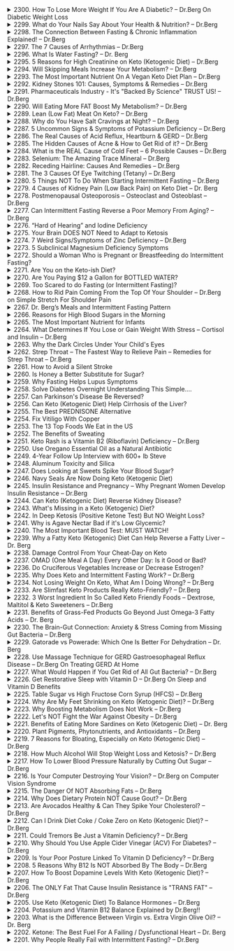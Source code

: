 <details>
<summary>2300. How To Lose More Weight If You Are A Diabetic? – Dr.Berg On Diabetic Weight Loss</summary>

[[Youtube]](https://www.youtube.com/watch?v=xVMqFuwxKyw)


</details>

<details>
<summary>2299. What do Your Nails Say About Your Health & Nutrition? – Dr.Berg</summary>

[[Youtube]](https://www.youtube.com/watch?v=RopzcyBbXDk)


</details>

<details>
<summary>2298. The Connection Between Fasting & Chronic Inflammation Explained! – Dr.Berg</summary>

[[Youtube]](https://www.youtube.com/watch?v=mWkV_lc71C4)


</details>

<details>
<summary>2297. The 7 Causes of Arrhythmias – Dr.Berg</summary>

[[Youtube]](https://www.youtube.com/watch?v=QcEBNUVHRec)


</details>

<details>
<summary>2296. What Is Water Fasting? – Dr. Berg</summary>

[[Youtube]](https://www.youtube.com/watch?v=suxKTJYy9Gc)


</details>

<details>
<summary>2295. 5 Reasons for High Creatinine on Keto (Ketogenic Diet) – Dr.Berg</summary>

[[Youtube]](https://www.youtube.com/watch?v=tw1lO0MXPzg)


</details>

<details>
<summary>2294. Will Skipping Meals Increase Your Metabolism? – Dr.Berg</summary>

[[Youtube]](https://www.youtube.com/watch?v=AiPi3_ibTqQ)


</details>

<details>
<summary>2293. The Most Important Nutrient On A Vegan Keto Diet Plan – Dr.Berg</summary>

[[Youtube]](https://www.youtube.com/watch?v=86VNVf9pklU)


</details>

<details>
<summary>2292. Kidney Stones 101: Causes, Symptoms & Remedies – Dr.Berg</summary>

[[Youtube]](https://www.youtube.com/watch?v=jJhbMUzCInM)


</details>

<details>
<summary>2291. Pharmaceuticals Industry - It's "Backed By Science" TRUST US! – Dr.Berg</summary>

[[Youtube]](https://www.youtube.com/watch?v=mupYHvBrCRI)


</details>

<details>
<summary>2290. Will Eating More FAT Boost My Metabolism? – Dr.Berg</summary>

[[Youtube]](https://www.youtube.com/watch?v=7Dy_o2ImfeU)


</details>

<details>
<summary>2289. Lean (Low Fat) Meat On Keto? – Dr.Berg</summary>

[[Youtube]](https://www.youtube.com/watch?v=OHsAoW3fs34)


</details>

<details>
<summary>2288. Why do You Have Salt Cravings at Night? – Dr.Berg</summary>

[[Youtube]](https://www.youtube.com/watch?v=qJiwXpLOaFI)


</details>

<details>
<summary>2287. 5 Uncommon Signs & Symptoms of Potassium Deficiency – Dr.Berg</summary>

[[Youtube]](https://www.youtube.com/watch?v=2ZRfTLoGNnw)


</details>

<details>
<summary>2286. The Real Causes of Acid Reflux, Heartburn & GERD – Dr.Berg</summary>

[[Youtube]](https://www.youtube.com/watch?v=HhUTAw6wcK8)


</details>

<details>
<summary>2285. The Hidden Causes of Acne & How to Get Rid of it? – Dr.Berg</summary>

[[Youtube]](https://www.youtube.com/watch?v=LFGN0YSk4Ow)


</details>

<details>
<summary>2284. What is the REAL Cause of Cold Feet – 6 Possible Causes – Dr.Berg</summary>

[[Youtube]](https://www.youtube.com/watch?v=PIgxshnJtHM)


</details>

<details>
<summary>2283. Selenium: The Amazing Trace Mineral – Dr.Berg</summary>

[[Youtube]](https://www.youtube.com/watch?v=53eqdCTMRVw)


</details>

<details>
<summary>2282. Receding Hairline: Causes And Remedies – Dr.Berg</summary>

[[Youtube]](https://www.youtube.com/watch?v=wLxnFvdPZ8M)


</details>

<details>
<summary>2281. The 3 Causes Of Eye Twitching (Tetany) – Dr.Berg</summary>

[[Youtube]](https://www.youtube.com/watch?v=_zfdf3voy2I)


</details>

<details>
<summary>2280. 5 Things NOT To Do When Starting Intermittent Fasting – Dr.Berg</summary>

[[Youtube]](https://www.youtube.com/watch?v=abJ3NIYw6x8)


</details>

<details>
<summary>2279. 4 Causes of Kidney Pain (Low Back Pain) on Keto Diet – Dr. Berg</summary>

[[Youtube]](https://www.youtube.com/watch?v=IiRg-U8mwuM)


</details>

<details>
<summary>2278. Postmenopausal Osteoporosis – Osteoclast and Osteoblast – Dr.Berg</summary>

[[Youtube]](https://www.youtube.com/watch?v=N5-rDpN9ux8)


</details>

<details>
<summary>2277. Can Intermittent Fasting Reverse a Poor Memory From Aging? – Dr.Berg</summary>

[[Youtube]](https://www.youtube.com/watch?v=GQ5fY3ULhdQ)


</details>

<details>
<summary>2276. “Hard of Hearing” and Iodine Deficiency</summary>

[[Youtube]](https://www.youtube.com/watch?v=8Q0ymrPE9-4)


</details>

<details>
<summary>2275. Your Brain DOES NOT Need to Adapt to Ketosis</summary>

[[Youtube]](https://www.youtube.com/watch?v=NX2HB7-tD_o)


</details>

<details>
<summary>2274. 7 Weird Signs/Symptoms of Zinc Deficiency – Dr.Berg</summary>

[[Youtube]](https://www.youtube.com/watch?v=qwfeJJrbaO0)


</details>

<details>
<summary>2273. 5 Subclinical Magnesium Deficiency Symptoms</summary>

[[Youtube]](https://www.youtube.com/watch?v=3caP3r95fZ4)


</details>

<details>
<summary>2272. Should a Woman Who is Pregnant or Breastfeeding do Intermittent Fasting?</summary>

[[Youtube]](https://www.youtube.com/watch?v=AatvLqKEH7U)


</details>

<details>
<summary>2271. Are You on the Keto-ish Diet?</summary>

[[Youtube]](https://www.youtube.com/watch?v=ydQuw8JtRo0)


</details>

<details>
<summary>2270. Are You Paying $12 a Gallon for BOTTLED WATER?</summary>

[[Youtube]](https://www.youtube.com/watch?v=3yKLWYBCi7E)


</details>

<details>
<summary>2269. Too Scared to do Fasting (or Intermittent Fasting)?</summary>

[[Youtube]](https://www.youtube.com/watch?v=85cT2ctYvHI)


</details>

<details>
<summary>2268. How to Rid Pain Coming From the Top Of Your Shoulder – Dr.Berg on Simple Stretch For Shoulder Pain</summary>

[[Youtube]](https://www.youtube.com/watch?v=DL74upsPqZs)


</details>

<details>
<summary>2267. Dr. Berg’s Meals and Intermittent Fasting Pattern</summary>

[[Youtube]](https://www.youtube.com/watch?v=EhZK_MUPxrc)


</details>

<details>
<summary>2266. Reasons for High Blood Sugars in the Morning</summary>

[[Youtube]](https://www.youtube.com/watch?v=12njrfrfMg4)


</details>

<details>
<summary>2265. The Most Important Nutrient for Infants</summary>

[[Youtube]](https://www.youtube.com/watch?v=eSQ4x06HsBw)


</details>

<details>
<summary>2264. What Determines If You Lose or Gain Weight With Stress – Cortisol and Insulin – Dr.Berg</summary>

[[Youtube]](https://www.youtube.com/watch?v=xmxWqW3SxFw)


</details>

<details>
<summary>2263. Why the Dark Circles Under Your Child's Eyes</summary>

[[Youtube]](https://www.youtube.com/watch?v=mu8mC792R10)


</details>

<details>
<summary>2262. Strep Throat – The Fastest Way to Relieve Pain – Remedies for Strep Throat – Dr.Berg</summary>

[[Youtube]](https://www.youtube.com/watch?v=ACHHOswD56s)


</details>

<details>
<summary>2261. How to Avoid a Silent Stroke</summary>

[[Youtube]](https://www.youtube.com/watch?v=wu2kyiEE0rc)


</details>

<details>
<summary>2260. Is Honey a Better Substitute for Sugar?</summary>

[[Youtube]](https://www.youtube.com/watch?v=Ih8b8mFZjo4)


</details>

<details>
<summary>2259. Why Fasting Helps Lupus Symptoms</summary>

[[Youtube]](https://www.youtube.com/watch?v=gVFKqrfeyuY)


</details>

<details>
<summary>2258. Solve Diabetes Overnight Understanding This Simple....</summary>

[[Youtube]](https://www.youtube.com/watch?v=zKNaT1Wnd6g)


</details>

<details>
<summary>2257. Can Parkinson's Disease Be Reversed?</summary>

[[Youtube]](https://www.youtube.com/watch?v=RpMEMX-c7VU)


</details>

<details>
<summary>2256. Can Keto (Ketogenic Diet) Help Cirrhosis of the Liver?</summary>

[[Youtube]](https://www.youtube.com/watch?v=gmabQuELWFg)


</details>

<details>
<summary>2255. The Best PREDNISONE Alternative</summary>

[[Youtube]](https://www.youtube.com/watch?v=OSwhSam_hLU)


</details>

<details>
<summary>2254. Fix Vitiligo With Copper</summary>

[[Youtube]](https://www.youtube.com/watch?v=3qzn1MF7X5I)


</details>

<details>
<summary>2253. The 13 Top Foods We Eat in the US</summary>

[[Youtube]](https://www.youtube.com/watch?v=wqCxyW_CVWE)


</details>

<details>
<summary>2252. The Benefits of Sweating</summary>

[[Youtube]](https://www.youtube.com/watch?v=PrUui7S58uU)


</details>

<details>
<summary>2251. Keto Rash is a Vitamin B2 (Riboflavin) Deficiency – Dr.Berg</summary>

[[Youtube]](https://www.youtube.com/watch?v=1vCaFzqB6iA)


</details>

<details>
<summary>2250. Use Oregano Essential Oil as a Natural Antibiotic</summary>

[[Youtube]](https://www.youtube.com/watch?v=VMNVb_z02j0)


</details>

<details>
<summary>2249. 4-Year Follow Up Interview with 600+ lb Steve</summary>

[[Youtube]](https://www.youtube.com/watch?v=TYnzZ7VlaV8)


</details>

<details>
<summary>2248. Aluminum Toxicity and Silica</summary>

[[Youtube]](https://www.youtube.com/watch?v=6bXVLTx4snw)


</details>

<details>
<summary>2247. Does Looking at Sweets Spike Your Blood Sugar?</summary>

[[Youtube]](https://www.youtube.com/watch?v=ZU40MOnU44s)


</details>

<details>
<summary>2246. Navy Seals Are Now Doing Keto (Ketogenic Diet)</summary>

[[Youtube]](https://www.youtube.com/watch?v=gagAFOfxgHs)


</details>

<details>
<summary>2245. Insulin Resistance and Pregnancy – Why Pregnant Women Develop Insulin Resistance – Dr.Berg</summary>

[[Youtube]](https://www.youtube.com/watch?v=ZzyWh9SYPVI)


</details>

<details>
<summary>2244. Can Keto (Ketogenic Diet) Reverse Kidney Disease?</summary>

[[Youtube]](https://www.youtube.com/watch?v=e5rbb3jHiNs)


</details>

<details>
<summary>2243. What's Missing in a Keto (Ketogenic) Diet?</summary>

[[Youtube]](https://www.youtube.com/watch?v=NIoFlMGMJMw)


</details>

<details>
<summary>2242. In Deep Ketosis (Positive Ketone Test) But NO Weight Loss?</summary>

[[Youtube]](https://www.youtube.com/watch?v=U92X90sFdMs)


</details>

<details>
<summary>2241. Why is Agave Nectar Bad if it's Low Glycemic?</summary>

[[Youtube]](https://www.youtube.com/watch?v=MTrqUv4a4Rg)


</details>

<details>
<summary>2240. The Most Important Blood Test: MUST WATCH!</summary>

[[Youtube]](https://www.youtube.com/watch?v=7zzsFnfW0Jk)


</details>

<details>
<summary>2239. Why a Fatty Keto (Ketogenic) Diet Can Help Reverse a Fatty Liver – Dr. Berg</summary>

[[Youtube]](https://www.youtube.com/watch?v=kgUdJBLo8-M)


</details>

<details>
<summary>2238. Damage Control From Your Cheat-Day on Keto</summary>

[[Youtube]](https://www.youtube.com/watch?v=d7WwMXskKQA)


</details>

<details>
<summary>2237. OMAD (One Meal A Day) Every Other Day: Is it Good or Bad?</summary>

[[Youtube]](https://www.youtube.com/watch?v=oM-MFQlN7h0)


</details>

<details>
<summary>2236. Do Cruciferous Vegetables Increase or Decrease Estrogen?</summary>

[[Youtube]](https://www.youtube.com/watch?v=5aFFR2s6ZK8)


</details>

<details>
<summary>2235. Why Does Keto and Intermittent Fasting Work? – Dr.Berg</summary>

[[Youtube]](https://www.youtube.com/watch?v=_Ys3QDmXiEA)


</details>

<details>
<summary>2234. Not Losing Weight On Keto, What Am I Doing Wrong? – Dr.Berg</summary>

[[Youtube]](https://www.youtube.com/watch?v=p8TMt9TZ5Qo)


</details>

<details>
<summary>2233. Are Slimfast Keto Products Really Keto-Friendly? – Dr.Berg</summary>

[[Youtube]](https://www.youtube.com/watch?v=k4oStGeSoK8)


</details>

<details>
<summary>2232. 3 Worst Ingredient In So Called Keto Friendly Foods – Dextrose, Maltitol & Keto Sweeteners – Dr.Berg</summary>

[[Youtube]](https://www.youtube.com/watch?v=9NILSBpvQB4)


</details>

<details>
<summary>2231. Benefits of Grass-Fed Products Go Beyond Just Omega-3 Fatty Acids – Dr. Berg</summary>

[[Youtube]](https://www.youtube.com/watch?v=BqYmrJcXGFg)


</details>

<details>
<summary>2230. The Brain-Gut Connection: Anxiety & Stress Coming from Missing Gut Bacteria – Dr.Berg</summary>

[[Youtube]](https://www.youtube.com/watch?v=MLJOXKY1SYs)


</details>

<details>
<summary>2229. Gatorade vs Powerade: Which One Is Better For Dehydration – Dr. Berg</summary>

[[Youtube]](https://www.youtube.com/watch?v=KfLFFHnim7E)


</details>

<details>
<summary>2228. Use Massage Technique for GERD Gastroesophageal Reflux Disease – Dr.Berg On Treating GERD At Home</summary>

[[Youtube]](https://www.youtube.com/watch?v=ni7dFVmliN0)


</details>

<details>
<summary>2227. What Would Happen if You Get Rid of All Gut Bacteria? – Dr.Berg</summary>

[[Youtube]](https://www.youtube.com/watch?v=iJwOpUprZR4)


</details>

<details>
<summary>2226. Get Restorative Sleep with Vitamin D – Dr.Berg On Sleep and Vitamin D Benefits</summary>

[[Youtube]](https://www.youtube.com/watch?v=JWl9vsVm3dw)


</details>

<details>
<summary>2225. Table Sugar vs High Fructose Corn Syrup (HFCS) – Dr.Berg</summary>

[[Youtube]](https://www.youtube.com/watch?v=7mzrAGfr3UM)


</details>

<details>
<summary>2224. Why Are My Feet Shrinking on Keto (Ketogenic Diet)? – Dr.Berg</summary>

[[Youtube]](https://www.youtube.com/watch?v=5DDUvUgHfeA)


</details>

<details>
<summary>2223. Why Boosting Metabolism Does Not Work – Dr.Berg</summary>

[[Youtube]](https://www.youtube.com/watch?v=kX_fDq24Vm0)


</details>

<details>
<summary>2222. Let's NOT Fight the War Against Obesity – Dr.Berg</summary>

[[Youtube]](https://www.youtube.com/watch?v=UU6ePvtFkSQ)


</details>

<details>
<summary>2221. Benefits of Eating More Sardines on Keto (Ketogenic Diet) – Dr. Berg</summary>

[[Youtube]](https://www.youtube.com/watch?v=KppqsVXb_2c)


</details>

<details>
<summary>2220. Plant Pigments, Phytonutrients, and Antioxidants – Dr.Berg</summary>

[[Youtube]](https://www.youtube.com/watch?v=9A1FqwT1oOA)


</details>

<details>
<summary>2219. 7 Reasons for Bloating, Especially on Keto (Ketogenic Diet) – Dr.Berg</summary>

[[Youtube]](https://www.youtube.com/watch?v=AhVDHS_PLQY)


</details>

<details>
<summary>2218. How Much Alcohol Will Stop Weight Loss and Ketosis? – Dr.Berg</summary>

[[Youtube]](https://www.youtube.com/watch?v=4PNbViKzfuE)


</details>

<details>
<summary>2217. How To Lower Blood Pressure Naturally by Cutting Out Sugar – Dr.Berg</summary>

[[Youtube]](https://www.youtube.com/watch?v=GzYkM5DOTps)


</details>

<details>
<summary>2216. Is Your Computer Destroying Your Vision? – Dr.Berg on Computer Vision Syndrome</summary>

[[Youtube]](https://www.youtube.com/watch?v=UWXNclfUntE)


</details>

<details>
<summary>2215. The Danger Of NOT Absorbing Fats – Dr.Berg</summary>

[[Youtube]](https://www.youtube.com/watch?v=9yKAtk3L-pM)


</details>

<details>
<summary>2214. Why Does Dietary Protein NOT Cause Gout? – Dr.Berg</summary>

[[Youtube]](https://www.youtube.com/watch?v=ptNAKS9VdFs)


</details>

<details>
<summary>2213. Are Avocados Healthy & Can They Spike Your Cholesterol? – Dr.Berg</summary>

[[Youtube]](https://www.youtube.com/watch?v=Ran77tMbtAs)


</details>

<details>
<summary>2212. Can I Drink Diet Coke / Coke Zero on Keto (Ketogenic Diet)? – Dr.Berg</summary>

[[Youtube]](https://www.youtube.com/watch?v=2CONA2PNi8E)


</details>

<details>
<summary>2211. Could Tremors Be Just a Vitamin Deficiency? – Dr.Berg</summary>

[[Youtube]](https://www.youtube.com/watch?v=30khOXUP2Qk)


</details>

<details>
<summary>2210. Why Should You Use Apple Cider Vinegar (ACV) For Diabetes? – Dr.Berg</summary>

[[Youtube]](https://www.youtube.com/watch?v=QY7lQZgoauA)


</details>

<details>
<summary>2209. Is Your Poor Posture Linked To Vitamin D Deficiency? – Dr.Berg</summary>

[[Youtube]](https://www.youtube.com/watch?v=o3Q2zzYN8ms)


</details>

<details>
<summary>2208. 5 Reasons Why B12 Is NOT Absorbed By The Body – Dr.Berg</summary>

[[Youtube]](https://www.youtube.com/watch?v=8Sw61W80xZk)


</details>

<details>
<summary>2207. How To Boost Dopamine Levels With Keto (Ketogenic Diet)? – Dr.Berg</summary>

[[Youtube]](https://www.youtube.com/watch?v=1XRTkE7hO8I)


</details>

<details>
<summary>2206. The ONLY Fat That Cause Insulin Resistance is "TRANS FAT" – Dr.Berg</summary>

[[Youtube]](https://www.youtube.com/watch?v=WNZf6ahwr8U)


</details>

<details>
<summary>2205. Use Keto (Ketogenic Diet) To Balance Hormones – Dr.Berg</summary>

[[Youtube]](https://www.youtube.com/watch?v=qR34AY8KUM4)


</details>

<details>
<summary>2204. Potassium and Vitamin B12 Balance Explained by Dr.Berg!!</summary>

[[Youtube]](https://www.youtube.com/watch?v=CPnQSnkRmOU)


</details>

<details>
<summary>2203. What is the Difference Between Virgin vs. Extra Virgin Olive Oil? – Dr. Berg</summary>

[[Youtube]](https://www.youtube.com/watch?v=cmoNH7ZLrXs)


</details>

<details>
<summary>2202. Ketone: The Best Fuel For A Failing / Dysfunctional Heart – Dr. Berg</summary>

[[Youtube]](https://www.youtube.com/watch?v=gIGHIL4LjlA)


</details>

<details>
<summary>2201. Why People Really Fail with Intermittent Fasting? – Dr.Berg</summary>

[[Youtube]](https://www.youtube.com/watch?v=Rw5yboim2Po)


</details>

